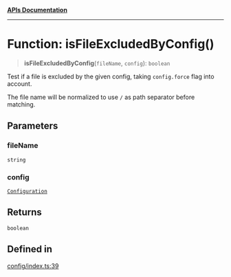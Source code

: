 [**APIs Documentation**](../README.md)

***

# Function: isFileExcludedByConfig()

> **isFileExcludedByConfig**(`fileName`, `config`): `boolean`

Test if a file is excluded by the given config, taking `config.force` flag into account.

The file name will be normalized to use `/` as path separator before matching.

## Parameters

### fileName

`string`

### config

[`Configuration`](../interfaces/Configuration.md)

## Returns

`boolean`

## Defined in

[config/index.ts:39](https://github.com/daidodo/format-imports/blob/ff017abf6278875690a1b32bf81664f2bd289753/src/lib/config/index.ts#L39)
